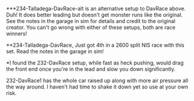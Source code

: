 ***234-Talladega-DavRace-alt is an alternative setup to DavRace above. Duh!  It does better leading but doesn't get monster runs like the original.  See the notes in the garage in sim for details and credit to the original creator.  You can't go wrong with either of these setups, both are race winners!

**234-Talladega-DavRace, Just got 4th in a 2600 split NIS race with this set. Read the notes in the garage in sim! 

*I found the 232-DavRace setup, while fast as heck pushing, would drag the front end once you're in the lead and slow you down significantly.  

232-DavRace1 has the whole car raised up along with more air pressure all the way around.  I haven't had time to shake it down yet so use at your own risk.



